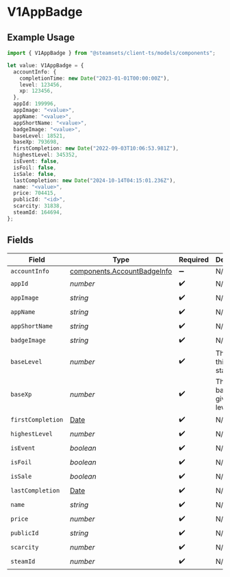 # V1AppBadge

## Example Usage

```typescript
import { V1AppBadge } from "@steamsets/client-ts/models/components";

let value: V1AppBadge = {
  accountInfo: {
    completionTime: new Date("2023-01-01T00:00:00Z"),
    level: 123456,
    xp: 123456,
  },
  appId: 199996,
  appImage: "<value>",
  appName: "<value>",
  appShortName: "<value>",
  badgeImage: "<value>",
  baseLevel: 18521,
  baseXp: 793698,
  firstCompletion: new Date("2022-09-03T10:06:53.981Z"),
  highestLevel: 345352,
  isEvent: false,
  isFoil: false,
  isSale: false,
  lastCompletion: new Date("2024-10-14T04:15:01.236Z"),
  name: "<value>",
  price: 704415,
  publicId: "<id>",
  scarcity: 31838,
  steamId: 164694,
};
```

## Fields

| Field                                                                                         | Type                                                                                          | Required                                                                                      | Description                                                                                   |
| --------------------------------------------------------------------------------------------- | --------------------------------------------------------------------------------------------- | --------------------------------------------------------------------------------------------- | --------------------------------------------------------------------------------------------- |
| `accountInfo`                                                                                 | [components.AccountBadgeInfo](../../models/components/accountbadgeinfo.md)                    | :heavy_minus_sign:                                                                            | N/A                                                                                           |
| `appId`                                                                                       | *number*                                                                                      | :heavy_check_mark:                                                                            | N/A                                                                                           |
| `appImage`                                                                                    | *string*                                                                                      | :heavy_check_mark:                                                                            | N/A                                                                                           |
| `appName`                                                                                     | *string*                                                                                      | :heavy_check_mark:                                                                            | N/A                                                                                           |
| `appShortName`                                                                                | *string*                                                                                      | :heavy_check_mark:                                                                            | N/A                                                                                           |
| `badgeImage`                                                                                  | *string*                                                                                      | :heavy_check_mark:                                                                            | N/A                                                                                           |
| `baseLevel`                                                                                   | *number*                                                                                      | :heavy_check_mark:                                                                            | The level this badge starts at                                                                |
| `baseXp`                                                                                      | *number*                                                                                      | :heavy_check_mark:                                                                            | The XP the badge gives per level                                                              |
| `firstCompletion`                                                                             | [Date](https://developer.mozilla.org/en-US/docs/Web/JavaScript/Reference/Global_Objects/Date) | :heavy_check_mark:                                                                            | N/A                                                                                           |
| `highestLevel`                                                                                | *number*                                                                                      | :heavy_check_mark:                                                                            | N/A                                                                                           |
| `isEvent`                                                                                     | *boolean*                                                                                     | :heavy_check_mark:                                                                            | N/A                                                                                           |
| `isFoil`                                                                                      | *boolean*                                                                                     | :heavy_check_mark:                                                                            | N/A                                                                                           |
| `isSale`                                                                                      | *boolean*                                                                                     | :heavy_check_mark:                                                                            | N/A                                                                                           |
| `lastCompletion`                                                                              | [Date](https://developer.mozilla.org/en-US/docs/Web/JavaScript/Reference/Global_Objects/Date) | :heavy_check_mark:                                                                            | N/A                                                                                           |
| `name`                                                                                        | *string*                                                                                      | :heavy_check_mark:                                                                            | N/A                                                                                           |
| `price`                                                                                       | *number*                                                                                      | :heavy_check_mark:                                                                            | N/A                                                                                           |
| `publicId`                                                                                    | *string*                                                                                      | :heavy_check_mark:                                                                            | N/A                                                                                           |
| `scarcity`                                                                                    | *number*                                                                                      | :heavy_check_mark:                                                                            | N/A                                                                                           |
| `steamId`                                                                                     | *number*                                                                                      | :heavy_check_mark:                                                                            | N/A                                                                                           |